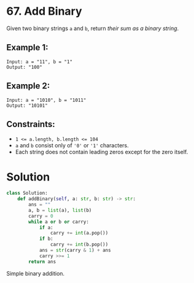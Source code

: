 # 67. Add Binary

Given two binary strings `a` and `b`, return *their sum as a binary string*.

## Example 1:
```
Input: a = "11", b = "1"
Output: "100"
```

## Example 2:
```
Input: a = "1010", b = "1011"
Output: "10101"
```

## Constraints:
- `1 <= a.length, b.length <= 104`
- `a` and `b` consist only of `'0'` or `'1'` characters.
- Each string does not contain leading zeros except for the zero itself.

# Solution
```python
class Solution:
    def addBinary(self, a: str, b: str) -> str:
        ans = ""
        a, b = list(a), list(b)
        carry = 0
        while a or b or carry:
            if a:
                carry += int(a.pop())
            if b:
                carry += int(b.pop())
            ans = str(carry & 1) + ans
            carry >>= 1
        return ans
```
Simple binary addition.
